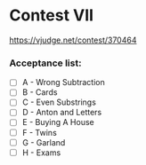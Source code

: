 # Contest VII

https://vjudge.net/contest/370464

### Acceptance list:

- [ ] A - Wrong Subtraction
- [ ] B - Cards
- [ ] C - Even Substrings
- [ ] D - Anton and Letters
- [ ] E - Buying A House
- [ ] F - Twins
- [ ] G - Garland
- [ ] H - Exams